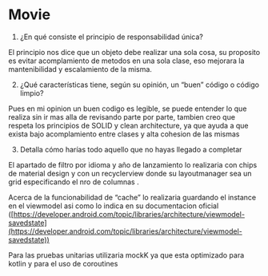 # Movie


1. ¿En qué consiste el principio de responsabilidad única? 

El principio nos dice que un objeto debe realizar una sola cosa, su proposito es evitar acomplamiento de metodos en una sola clase,  eso mejorara la mantenibilidad y escalamiento de la misma. 

2. ¿Qué características tiene, según su opinión, un “buen” código o código limpio?

Pues en mi opinion un buen codigo es legible, se puede entender lo que realiza sin ir mas alla de revisando parte por parte, tambien creo que respeta los principios de SOLID y clean architecture, ya que ayuda a que exista bajo acomplamiento entre clases y alta cohesion de las mismas 

3. Detalla cómo harías todo aquello que no hayas llegado a completar

El apartado de filtro por idioma y año de lanzamiento lo realizaria con chips de material design y con un recyclerview donde su layoutmanager sea un grid especificando el nro de columnas .

Acerca de la funcionabilidad de “cache” lo realizaria guardando el instance en el viewmodel asi como lo indica en su documentacion oficial ([https://developer.android.com/topic/libraries/architecture/viewmodel-savedstate](https://developer.android.com/topic/libraries/architecture/viewmodel-savedstate)) 

Para las pruebas unitarias utilizaria mockK ya que esta optimizado para kotlin y para el uso de coroutines
